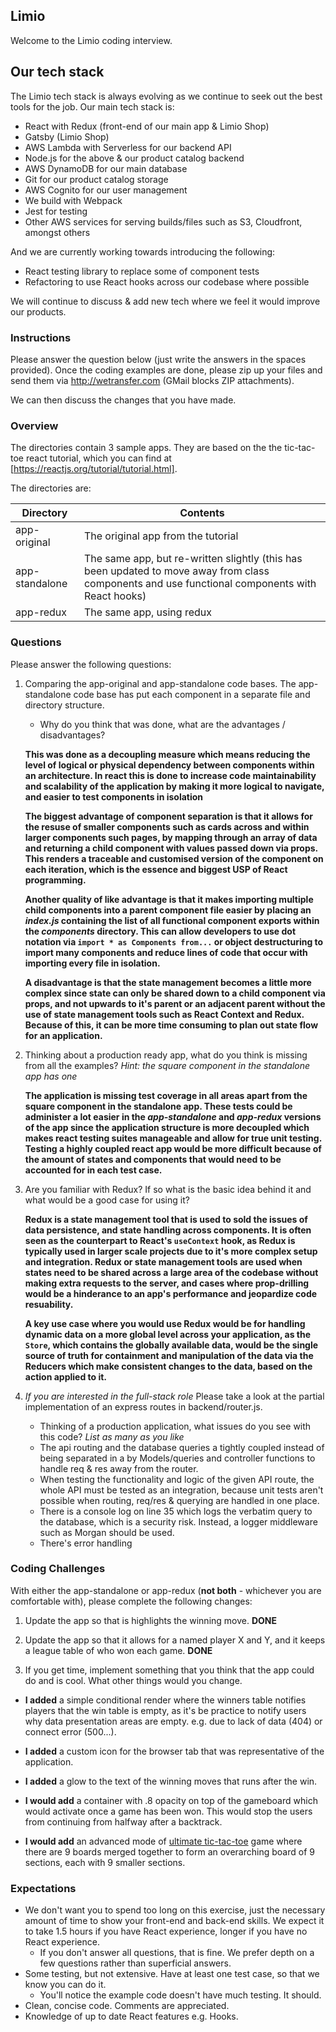 ## Limio

Welcome to the Limio coding interview.

## Our tech stack

The Limio tech stack is always evolving as we continue to seek out the best tools for the job. Our main tech stack is:

  * React with Redux (front-end of our main app & Limio Shop)
  * Gatsby (Limio Shop)
  * AWS Lambda with Serverless for our backend API
  * Node.js for the above & our product catalog backend
  * AWS DynamoDB for our main database
  * Git for our product catalog storage
  * AWS Cognito for our user management
  * We build with Webpack
  * Jest for testing
  * Other AWS services for serving builds/files such as S3, Cloudfront, amongst others

And we are currently working towards introducing the following:

 * React testing library to replace some of component tests
 * Refactoring to use React hooks across our codebase where possible
 
We will continue to discuss & add new tech where we feel it would improve our products.

### Instructions

Please answer the question below (just write the answers in the spaces provided). Once the coding examples are done, please zip up your files and send them via http://wetransfer.com (GMail blocks ZIP attachments).  

We can then discuss the changes that you have made.

### Overview

The directories contain 3 sample apps. They are based on the the tic-tac-toe react tutorial, which you can find at [https://reactjs.org/tutorial/tutorial.html].

The directories are:

| Directory      | Contents    |
| ---------------|-------------| 
| app-original   | The original app from the tutorial |
| app-standalone | The same app, but re-written slightly (this has been updated to move away from class components and use functional components with React hooks) |
| app-redux      | The same app, using redux |

### Questions

Please answer the following questions:
    
1. Comparing the app-original and app-standalone code bases. The app-standalone code base has put each component in a separate file and directory structure.   
   * Why do you think that was done, what are the advantages / disadvantages?

   **This was done as a decoupling measure which means reducing the level of logical or physical dependency between components within an architecture. In react this is done to increase code maintainability and scalability of the application by making it more logical to navigate, and easier to test components in isolation**

   **The biggest advantage of component separation is that it allows for the resuse of smaller components such as cards across and within larger components such pages, by mapping through an array of data and returning a child component with values passed down via props. This renders a traceable and customised version of the component on each iteration, which is the essence and biggest USP of React programming.**

   **Another quality of like advantage is that it makes importing multiple child components into a parent component file easier by placing an _index.js_ containing the list of all functional component exports within the _components_ directory. This can allow developers to use dot notation via `import * as Components from...` or object destructuring to import many components and reduce lines of code that occur with importing every file in isolation.** 

   **A disadvantage is that the state management becomes a little more complex since state can only be shared down to a child component via props, and not upwards to it's parent or an adjacent parent without the use of state management tools such as React Context and Redux. Because of this, it can be more time consuming to plan out state flow for an application.**


2. Thinking about a production ready app, what do you think is missing from all the examples? *Hint: the square component in the standalone app has one*

   **The application is missing test coverage in all areas apart from the square component in the standalone app. These tests could be administer a lot easier in the _app-standalone_ and _app-redux_ versions of the app since the application structure is more decoupled which makes react testing suites manageable and allow for true unit testing. Testing a highly coupled react app would be more difficult because of the amount of states and components that would need to be accounted for in each test case.**

3. Are you familiar with Redux? If so what is the basic idea behind it and what would be a good case for using it?

   **Redux is a state management tool that is used to sold the issues of data persistence, and state handling across components. It is often seen as the counterpart to React's `useContext` hook, as Redux is typically used in larger scale projects due to it's more complex setup and integration. Redux or state management tools are used when states need to be shared across a large area of the codebase without making extra requests to the server, and cases where prop-drilling would be a hinderance to an app's performance and jeopardize code resuability.**

   **A key use case where you would use Redux would be for handling dynamic data on a more global level across your application, as the `Store`, which contains the globally available data, would be the single source of truth for containment and manipulation of the data via the Reducers which make consistent changes to the data, based on the action applied to it.**

4. *If you are interested in the full-stack role* Please take a look at the partial implementation of an express routes in backend/router.js.
    * Thinking of a production application, what issues do you see with this code? *List as many as you like* 

   - The api routing and the database queries a tightly coupled instead of being separated in a by Models/queries and controller functions to handle req & res away from the router.
   - When testing the functionality and logic of the given API route, the whole API must be tested as an integration, because unit tests aren't possible when routing, req/res & querying are handled in one place.
   - There is a console log on line 35 which logs the verbatim query to the database, which is a security risk. Instead, a logger middleware such as Morgan should be used.
   - There's error handling

### Coding Challenges

With either the app-standalone or app-redux (**not both** - whichever you are comfortable with), please complete the following changes:

1. Update the app so that is highlights the winning move. __DONE__
2. Update the app so that it allows for a named player X and Y, and it keeps a league table of who won each game. 
__DONE__

3. If you get time, implement something that you think that the app could do and is cool. What other things would you change.

- **I added** a simple conditional render where the winners table notifies players that the win table is empty, as it's be practice to notify users why data presentation areas are empty. e.g. due to lack of data (404) or connect error (500...). 

- **I added** a custom icon for the browser tab that was representative of the application.
- **I added** a glow to the text of the winning moves that runs after the win. 

- **I would add** a container with .8 opacity on top of the gameboard which would activate once a game has been won. This would stop the users from continuing from halfway after a backtrack.

- **I would add** an advanced mode of [ultimate tic-tac-toe](https://bejofo.net/ttt) game where there are 9 boards merged together to form an overarching board of 9 sections, each with 9 smaller sections.

### Expectations
 * We don't want you to spend too long on this exercise, just the necessary amount of time to show your front-end and back-end skills. We expect it to take 1.5 hours if you have React experience, longer if you have no React experience. 
    * If you don't answer all questions, that is fine. We prefer depth on a few questions rather than superficial answers.
 * Some testing, but not extensive. Have at least one test case, so that we know you can do it. 
    * You'll notice the example code doesn't have much testing. It should.
 * Clean, concise code. Comments are appreciated.
 * Knowledge of up to date React features e.g. Hooks.




    
      
    
    

 





